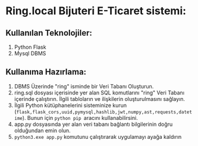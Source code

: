 # Ring.local Bijuteri E-Ticaret sistemi:

## Kullanılan Teknolojiler:
1. Python Flask
2. Mysql DBMS

## Kullanıma Hazırlama:
1. DBMS Üzerinde "ring" isminde bir Veri Tabanı Oluşturun.
2. ring.sql dosyası içerisinde yer alan SQL komutlarını "ring" Veri Tabanı içerinde çalıştırın. İlgili tabloların ve ilişkilerin oluşturulmasını sağlayın.
3. İlgili Python kütüphanelerini sisteminize kurun (`flask,flask_cors,uuid,pymysql,hashlib,jwt,numpy,ast,requests,datetime`). Bunun için `python pip `aracını kullanabilirsini.
4. app.py dosyasında yer alan veri tabanı bağlantı bilgilerinin doğru olduğundan emin olun.
5. `python3.exe app.py` komutunu çalıştırarak uygulamayı ayağa kaldırın
